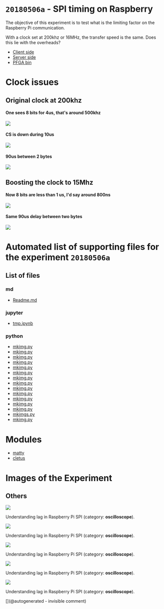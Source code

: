 # `20180506a` - SPI timing on Raspberry

The objective of this experiment is to test what is the limiting factor on the Raspberry Pi communication.

With a clock set at 200khz or 16MHz, the transfer speed is the same. Does this lie with the overheads?


* [Client side](/matty/20180430a/20180430a-Client.ipynb)
* [Server side](/matty/20180430a/20180430a-Server.ipynb)
* [PFGA bin](/matty/prog_flash/pMATTYtestRegisterasyn_nomoreadd_20180401.bin)

# Clock issues

## Original clock at 200khz

#### One sees 8 bits for 4us, that's around 500khz

![](/matty/20180506a/images/IMAG001.png)

#### CS is down during 10us

![](/matty/20180506a/images/IMAG002.png)

#### 90us between 2 bytes

![](/matty/20180506a/images/IMAG003.png)

## Boosting the clock to 15Mhz

#### Now 8 bits are less than 1 us, I'd say around 800ns

![](/matty/20180506a/images/IMAG004.png)

#### Same 90us delay between two bytes

![](/matty/20180506a/images/IMAG005.png)


# Automated list of supporting files for the __experiment `20180506a`__

## List of files

### md

* [Readme.md](/matty/20180506a/Readme.md)


### jupyter

* [tmp.ipynb](/tmp.ipynb)


### python

* [mkimg.py](/include/images/diasonics_gpm_plus_35/mkimg.py)
* [mkimg.py](/include/images/ADR/mkimg.py)
* [mkimg.py](/include/images/diasonics_75/mkimg.py)
* [mkimg.py](/include/images/atladrict/mkimg.py)
* [mkimg.py](/include/clarius/mkimg.py)
* [mkimg.py](/include/images/diasonics_50/mkimg.py)
* [mkimg.py](/matty/20180506a/mkimg.py)
* [mkimg.py](/include/images/ausonics75/mkimg.py)
* [mkimg.py](/include/images/kretzaw145ba/20180811b/mkimg.py)
* [mkimg.py](/include/images/apogee5MHz/mkimg.py)
* [mkimg.py](/include/s3/images/uProbe1/mkimg.py)
* [mkimg.py](/include/images/Interspec/mkimg.py)
* [mkimg.py](/include/cn_mechprob/mkimg.py)
* [mkimgs.py](/include/images/apogee10MHz/Round2/mkimgs.py)
* [mkimg.py](/include/images/apogee10MHz/mkimg.py)





# Modules

* [matty](/matty/)
* [cletus](/retired/cletus/)




# Images of the Experiment

## Others

![](/matty/20180506a/images/IMAG005.png)

Understanding lag in Raspberry Pi SPI (category: __oscilloscope__).

![](/matty/20180506a/images/IMAG004.png)

Understanding lag in Raspberry Pi SPI (category: __oscilloscope__).

![](/matty/20180506a/images/IMAG001.png)

Understanding lag in Raspberry Pi SPI (category: __oscilloscope__).

![](/matty/20180506a/images/IMAG003.png)

Understanding lag in Raspberry Pi SPI (category: __oscilloscope__).

![](/matty/20180506a/images/IMAG002.png)

Understanding lag in Raspberry Pi SPI (category: __oscilloscope__).










[](@autogenerated - invisible comment)